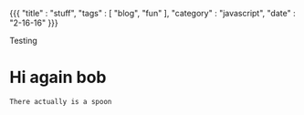 {{{
  "title" : "stuff",
  "tags"  : [ "blog", "fun" ],
  "category" : "javascript",
  "date" : "2-16-16"
}}}

Testing

# Hi again bob

`There actually is a spoon`